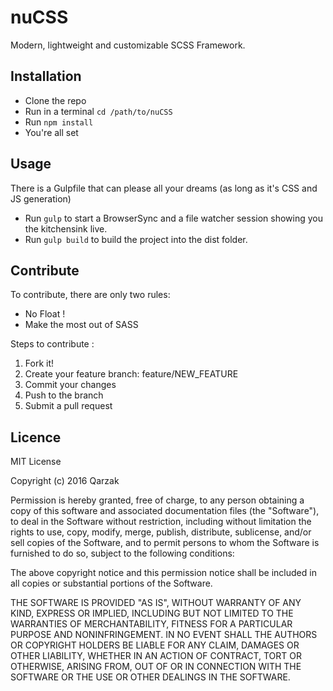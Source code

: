 # nuCSS
Modern, lightweight and customizable SCSS Framework.

## Installation

* Clone the repo
* Run in a terminal `cd /path/to/nuCSS`
* Run `npm install`
* You're all set

## Usage

There is a Gulpfile that can please all your dreams (as long as it's CSS and JS generation)

* Run `gulp` to start a BrowserSync and a file watcher session showing you the kitchensink live.
* Run `gulp build` to build the project into the dist folder.

## Contribute

To contribute, there are only two rules:  

* No Float !
* Make the most out of SASS

Steps to contribute :

1. Fork it!
2. Create your feature branch: feature/NEW_FEATURE
3. Commit your changes
4. Push to the branch
5. Submit a pull request

## Licence

MIT License

Copyright (c) 2016 Qarzak

Permission is hereby granted, free of charge, to any person obtaining a copy
of this software and associated documentation files (the "Software"), to deal
in the Software without restriction, including without limitation the rights
to use, copy, modify, merge, publish, distribute, sublicense, and/or sell
copies of the Software, and to permit persons to whom the Software is
furnished to do so, subject to the following conditions:

The above copyright notice and this permission notice shall be included in all
copies or substantial portions of the Software.

THE SOFTWARE IS PROVIDED "AS IS", WITHOUT WARRANTY OF ANY KIND, EXPRESS OR
IMPLIED, INCLUDING BUT NOT LIMITED TO THE WARRANTIES OF MERCHANTABILITY,
FITNESS FOR A PARTICULAR PURPOSE AND NONINFRINGEMENT. IN NO EVENT SHALL THE
AUTHORS OR COPYRIGHT HOLDERS BE LIABLE FOR ANY CLAIM, DAMAGES OR OTHER
LIABILITY, WHETHER IN AN ACTION OF CONTRACT, TORT OR OTHERWISE, ARISING FROM,
OUT OF OR IN CONNECTION WITH THE SOFTWARE OR THE USE OR OTHER DEALINGS IN THE
SOFTWARE.